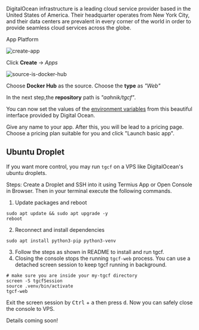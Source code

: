 DigitalOcean infrastructure is a leading cloud service provider based in the United States of America. Their headquarter operates from New York City, and their data centers are prevalent in every corner of the world in order to provide seamless cloud services across the globe.


App Platform


![create-app](https://user-images.githubusercontent.com/66209958/113475188-aab3a200-9491-11eb-8649-9c4111d05a1b.png)

Click **Create** -> *Apps*


![source-is-docker-hub](https://user-images.githubusercontent.com/66209958/113475207-c1f28f80-9491-11eb-84d1-5b90e6a4ee3c.png)

Choose **Docker Hub** as the source.
Choose the **type** as _"Web"_

In the next step,the **repository** path is _"aahnik/tgcf"_.

You can now set the values of the [environment variables](https://github.com/aahnik/tgcf/wiki/Environment-Variables) from this beautiful interface provided by Digital Ocean.


Give any name to your app. After this, you will be lead to a pricing page. Choose a pricing plan suitable for you and click "Launch basic app".



## Ubuntu Droplet

If you want more control, you may run `tgcf` on a VPS like DigitalOcean's ubuntu droplets.

Steps:
Create a Droplet and SSH into it using Termius App or Open Console in Browser. Then in your terminal execute the following commands.

1. Update packages and reboot
```shell
sudo apt update && sudo apt upgrade -y
reboot
```
2. Reconnect and install dependencies
```shell
sudo apt install python3-pip python3-venv
``` 

3. Follow the steps as shown in README to install and run tgcf.
4. Closing the console stops the running `tgcf-web` process. You can use a detached screen session to keep tgcf running in background.
```shell
# make sure you are inside your my-tgcf directory
screen -S tgcfSession
source .venv/bin/activate
tgcf-web
```
Exit the screen session by <kbd>Ctrl</kbd> + <kbd>a</kbd> then press <kbd>d</kbd>.
Now you can safely close the console to VPS.

Details coming soon!